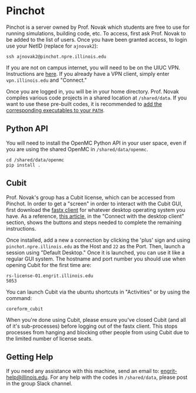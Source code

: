 # Pinchot

Pinchot is a server owned by Prof. Novak which students are free to use for running simulations, building code, etc. To access, first ask Prof. Novak to be added to the list of users. Once you have been granted access, to login use
your NetID (replace for `ajnovak2`):

```
ssh ajnovak2@pinchot.npre.illinois.edu
```

If you are not on campus internet, you will need to be on the UIUC VPN. Instructions are
[here](https://answers.uillinois.edu/illinois/page.php?id=47629). If you already have a VPN
client, simply enter `vpn.illinois.edu` and "Connect."

Once you are logged in, you will be in your home directory. Prof. Novak compiles various code projects in a shared location at `/shared/data`. If you want to use these pre-built codes, it is recommended to [add the corresponding executables to your `PATH`](https://phoenixnap.com/kb/linux-add-to-path).

## Python API

You will need to install the OpenMC Python API in your user space, even if you are using
the shared OpenMC in `/shared/data/openmc`.

```
cd /shared/data/openmc
pip install .
```

## Cubit

Prof. Novak's group has a Cubit license, which can be accessed from Pinchot. In order to get a "screen" in order to interact with the Cubit GUI, first download the [fastx client](https://www.starnet.com/download/fastx-client) for whatever desktop operating system you have. As a reference, [this article](https://answers.illinois.edu/page.php?id=81727), in the "Connect with the desktop client" section, shows the buttons and steps needed to complete the remaining instructions.

Once installed, add a new a connection by clicking the 'plus' sign and using `pinchot.npre.illinois.edu` as the Host and `22` as the Port. Then, launch a session using "Default Desktop." Once it is launched, you can use it like a regular GUI system. The hostname and port number you should use when opening Cubit for the first time are:

```
rs-license-01.engrit.illinois.edu
5053

```

You can launch Cubit via the ubuntu shortcuts in "Activities" or by using the command:

```
coreform_cubit
```

When you're done using Cubit, please ensure you've closed Cubit (and all of it's sub-processes) before logging out of the fastx client. This stops processes from hanging and blocking other people from using Cubit due to the limited number of license seats.

## Getting Help

If you need any assistance with this machine, send an email to: engrit-help@illinois.edu. For any help with the codes in `/shared/data`, please post in the group Slack channel.
